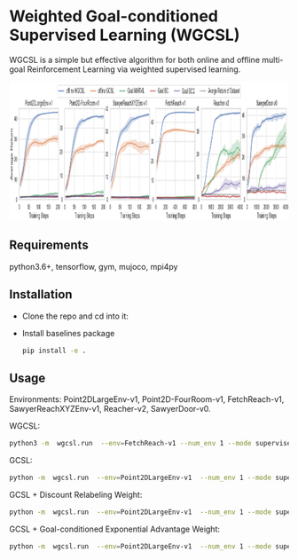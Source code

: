 # Weighted Goal-conditioned Supervised Learning (WGCSL)
WGCSL is a simple but effective algorithm for both online and offline multi-goal Reinforcement Learning via weighted supervised learning.

<div style="text-align: center;">
<img src="pics/offline_random.png" height=250 >
</div>


## Requirements
python3.6+, tensorflow, gym, mujoco, mpi4py

## Installation
- Clone the repo and cd into it:

- Install baselines package
    ```bash
    pip install -e .
    ```


## Usage
Environments: Point2DLargeEnv-v1, Point2D-FourRoom-v1, FetchReach-v1, SawyerReachXYZEnv-v1, Reacher-v2, SawyerDoor-v0.

WGCSL: 
```bash
python3 -m  wgcsl.run  --env=FetchReach-v1 --num_env 1 --mode supervised --log_path ~/${path_name} --su_method exp_adv_clip10 
```

GCSL:
```bash
python -m  wgcsl.run  --env=Point2DLargeEnv-v1  --num_env 1 --mode supervised
```

GCSL + Discount Relabeling Weight:
```bash
python -m  wgcsl.run  --env=Point2DLargeEnv-v1  --num_env 1 --mode supervised --su_method gamma
```

GCSL + Goal-conditioned Exponential Advantage Weight:
```bash
python -m  wgcsl.run  --env=Point2DLargeEnv-v1  --num_env 1 --mode supervised --su_method exp_adv
```

